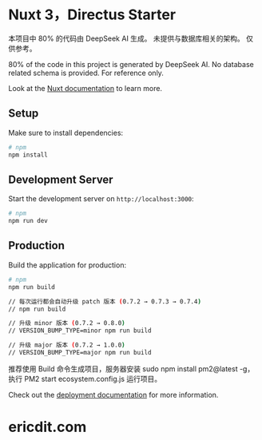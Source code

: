 # Nuxt 3，Directus Starter

本项目中 80% 的代码由 DeepSeek AI 生成。
未提供与数据库相关的架构。
仅供参考。

80% of the code in this project is generated by DeepSeek AI.
No database related schema is provided.
For reference only.

Look at the [Nuxt documentation](https://nuxt.com/docs/getting-started/introduction) to learn more.

## Setup

Make sure to install dependencies:

```bash
# npm
npm install
```

## Development Server

Start the development server on `http://localhost:3000`:

```bash
# npm
npm run dev
```

## Production

Build the application for production:

```bash
# npm
npm run build

// 每次运行都会自动升级 patch 版本 (0.7.2 → 0.7.3 → 0.7.4)
// npm run build

// 升级 minor 版本 (0.7.2 → 0.8.0)
// VERSION_BUMP_TYPE=minor npm run build

// 升级 major 版本 (0.7.2 → 1.0.0)
// VERSION_BUMP_TYPE=major npm run build
```

推荐使用 Build 命令生成项目，服务器安装 sudo npm install pm2@latest -g，执行 PM2 start ecosystem.config.js 运行项目。

Check out the [deployment documentation](https://nuxt.com/docs/getting-started/deployment) for more information.
# ericdit.com
